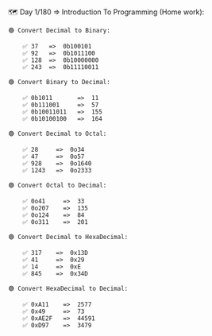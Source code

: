 🗺️ Day 1/180 =>  Introduction To Programming (Home work):

    🟢 Convert Decimal to Binary:

        ✅ 37   =>  0b100101
        ✅ 92   =>  0b1011100
        ✅ 128  =>  0b10000000
        ✅ 243  =>  0b11110011

    🟢 Convert Binary to Decimal:

        ✅ 0b1011       =>  11
        ✅ 0b111001     =>  57
        ✅ 0b10011011   =>  155
        ✅ 0b10100100   =>  164

    🟢 Convert Decimal to Octal:

        ✅ 28     =>  0o34
        ✅ 47     =>  0o57
        ✅ 928    =>  0o1640
        ✅ 1243   =>  0o2333

    🟢 Convert Octal to Decimal:

        ✅ 0o41     =>  33
        ✅ 0o207    =>  135
        ✅ 0o124    =>  84
        ✅ 0o311    =>  201

    🟢 Convert Decimal to HexaDecimal:

        ✅ 317    =>  0x13D
        ✅ 41     =>  0x29
        ✅ 14     =>  0xE
        ✅ 845    =>  0x34D

    🟢 Convert HexaDecimal to Decimal:
    
        ✅ 0xA11    =>  2577
        ✅ 0x49     =>  73
        ✅ 0xAE2F   =>  44591
        ✅ 0xD97    =>  3479
